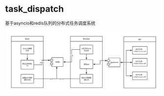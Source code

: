 # task_dispatch
基于asyncio和redis队列的分布式任务调度系统

![架构流程](https://github.com/Dkner/resume/blob/master/task.png)
